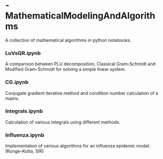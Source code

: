 # - MathematicalModelingAndAlgorithms
A collection of mathematical algorithms in python notebooks. 

### LuVsQR.ipynb
A comparison between PLU decomposition, Classical Gram-Schmidt and Modified Gram-Schmidt for solving a simple linear system. 

### CG.ipynb
Conjugate gradient iterative method and condition number calculation of a matrix.

### Integrals.ipynb
Calculation of various integrals using different methods.

### Influenza.ipynb
Implementation of various algorithms for an influenza epidemic model. (Runge–Kutta, SIR)

